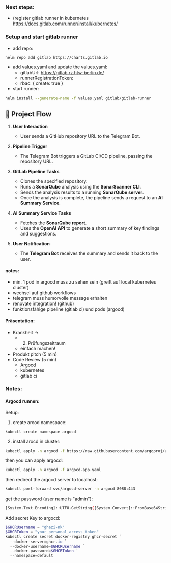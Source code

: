 ### Next steps:
* (register gitlab runner in kubernetes https://docs.gitlab.com/runner/install/kubernetes/

### Setup and start gitlab runner
* add repo:
```bash
helm repo add gitlab https://charts.gitlab.io
```
* add values.yaml and update the values.yaml:
  - gitlabUrl: https://gitlab.rz.htw-berlin.de/
  - runnerRegistrationToken: <your-gitlab-runner-registration-token>
  - rbac: { create: true }
* start runner:
```bash 
helm install --generate-name -f values.yaml gitlab/gitlab-runner
```


## 🚀 Project Flow

1. **User Interaction**
   - User sends a GitHub repository URL to the Telegram Bot.

2. **Pipeline Trigger**
   - The Telegram Bot triggers a GitLab CI/CD pipeline, passing the repository URL.

3. **GitLab Pipeline Tasks**
   - Clones the specified repository.
   - Runs a **SonarQube** analysis using the **SonarScanner CLI**.
   - Sends the analysis results to a running **SonarQube server**.
   - Once the analysis is complete, the pipeline sends a request to an **AI Summary Service**.

4. **AI Summary Service Tasks**
   - Fetches the **SonarQube report**.
   - Uses the **OpenAI API** to generate a short summary of key findings and suggestions.

5. **User Notification**
   - The **Telegram Bot** receives the summary and sends it back to the user.

#### notes:
- min. 1 pod in argocd muss zu sehen sein (greift auf local kubernetes cluster)
- wechsel auf github workflows
- telegram muss humorvolle message erhalten
- renovate integration! (github) 
- funktionsfähige pipeline (gitlab ci) und pods (argocd)
#### Präsentation:
- Krankheit -> 
  - 2. Prüfungszeitraum
  - einfach machen!
- Produkt pitch (5 min)
- Code Review (5 min)
  - Argocd
  - kubernetes
  - gitlab ci


### Notes:
#### Argocd runnen:
Setup:
1. create arcod namespace:
```bash
kubectl create namespace argocd
```
2. install arocd in cluster:
```bash
kubectl apply -n argocd -f https://raw.githubusercontent.com/argoproj/argo-cd/stable/manifests/install.yaml
```
then you can apply argocd:
```bash
kubectl apply -n argocd -f argocd-app.yaml
```
then redirect the argocd server to localhost:
```bash
kubectl port-forward svc/argocd-server -n argocd 8088:443
```
get the password (user name is "admin"):
```bash
[System.Text.Encoding]::UTF8.GetString([System.Convert]::FromBase64String((kubectl get secret argocd-initial-admin-secret -n argocd -o jsonpath="{.data.password}")))
```
Add secret Key to argocd:
```powershell
$GHCRUsername = "ghazi-nk"
$GHCRToken = "your_personal_access_token" 
kubectl create secret docker-registry ghcr-secret `
  --docker-server=ghcr.io `
  --docker-username=$GHCRUsername `
  --docker-password=$GHCRToken `
  --namespace=default
```